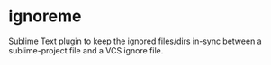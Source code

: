 ignoreme
========

Sublime Text plugin to keep the ignored files/dirs in-sync between a sublime-project file and a VCS ignore file.
